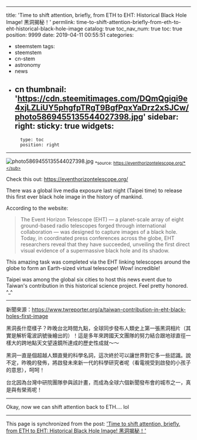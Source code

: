 
---
title: 'Time to shift attention, briefly, from ETH to EHT: Historical Black Hole Image! 黑洞揭秘！'
permlink: time-to-shift-attention-briefly-from-eth-to-eht-historical-black-hole-image
catalog: true
toc_nav_num: true
toc: true
position: 9999
date: 2019-04-11 00:55:51
categories:
- steemstem
tags:
- steemstem
- cn-stem
- astronomy
- news
- cn
thumbnail: 'https://cdn.steemitimages.com/DQmQgiqi9e4xjLZLiUY5phgfpTRgT9BgfPqxYaDrz2xSJCw/photo5869455135544027398.jpg'
sidebar:
    right:
        sticky: true
widgets:
    -
        type: toc
        position: right
---


![photo5869455135544027398.jpg](https://cdn.steemitimages.com/DQmQgiqi9e4xjLZLiUY5phgfpTRgT9BgfPqxYaDrz2xSJCw/photo5869455135544027398.jpg)
<sub>*source: https://eventhorizontelescope.org/*</sub>

Check this out: https://eventhorizontelescope.org/

There was a global live media exposure last night (Taipei time) to release this first ever black hole image in the history of mankind.

According to the website:

>The Event Horizon Telescope (EHT) — a planet-scale array of eight ground-based radio telescopes forged through international collaboration — was designed to capture images of a black hole. Today, in coordinated press conferences across the globe, EHT researchers reveal that they have succeeded, unveiling the first direct visual evidence of a supermassive black hole and its shadow.

This amazing task was completed via the EHT linking telescopes around the globe to form an Earth-sized virtual telescope! Wow! incredible! 

Taipei was among the global six cities to host this news event due to Taiwan's contribution in this historical science project. Feel pretty honored. ^_^

******

新聞來源：https://www.twreporter.org/a/taiwan-contribution-in-eht-black-holes-first-image

黑洞長什麼樣子？昨晚台北時間九點，全球同步發布人類史上第一張黑洞相片（其實是解析電波訊號後繪出的）！這是多年來跨國天文團隊的努力結合跟地球直徑一樣大的跨地點天文望遠鏡所達成的歷史性成就～～

黑洞一直是個超越人類直覺的科學名詞，這次終於可以讓世界對它多一些認識。說不定，昨晚的發佈，將啟發未來新一代的科學研究者呢（看電視受到啟發的小孩子的意思），呵呵！

台北因為台灣中研院團隊參與該計畫，而成為全球六個新聞發布會的城市之一，真是與有榮焉呢！

*****

Okay, now we can shift attention back to ETH.... lol

- - -

This page is synchronized from the post: ['Time to shift attention, briefly, from ETH to EHT: Historical Black Hole Image! 黑洞揭秘！'](https://steemit.com/@deanliu/time-to-shift-attention-briefly-from-eth-to-eht-historical-black-hole-image)
